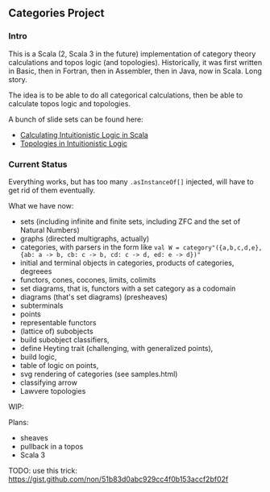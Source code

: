 ## Categories Project

### Intro

This is a Scala (2, Scala 3 in the future) implementation of category theory calculations and topos logic (and topologies).
Historically, it was first written in Basic, then in Fortran, then in Assembler, then in Java, now in Scala.
Long story.

The idea is to be able to do all categorical calculations, then be able to calculate topos logic and topologies.

A bunch of slide sets can be found here:
- [Calculating Intuitionistic Logic in Scala](https://tinyurl.com/lambda19cils)
- [Topologies in Intuitionistic Logic](https://tinyurl.com/lambda20topologies)

### Current Status
Everything works, but has too many `.asInstanceOf[]` injected, will have to get rid of them eventually.

What we have now:
- sets (including infinite and finite sets, including ZFC and the set of Natural Numbers)
- graphs (directed multigraphs, actually)
- categories, with parsers in the form like `val W = category"({a,b,c,d,e}, {ab: a -> b, cb: c -> b, cd: c -> d, ed: e -> d})"`
- initial and terminal objects in categories, products of categories, degreees
- functors, cones, cocones, limits, colimits
- set diagrams, that is, functors with a set category as a codomain
- diagrams (that's set diagrams) (presheaves)
- subterminals
- points
- representable functors
- (lattice of) subobjects
- build subobject classifiers,
- define Heyting trait (challenging, with generalized points),
- build logic, 
- table of logic on points,
- svg rendering of categories (see samples.html)
- classifying arrow
- Lawvere topologies

WIP:

Plans: 
- sheaves
- pullback in a topos
- Scala 3

TODO: use this trick: https://gist.github.com/non/51b83d0abc929cc4f0b153accf2bf02f
